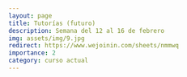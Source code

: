 ```yaml
---
layout: page
title: Tutorías (futuro)
description: Semana del 12 al 16 de febrero
img: assets/img/9.jpg
redirect: https://www.wejoinin.com/sheets/nmmwq
importance: 2
category: curso actual
---
```

